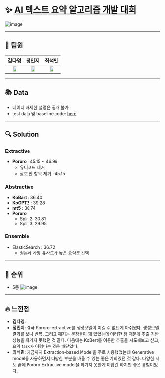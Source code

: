 #  ✨ [AI 텍스트 요약 알고리즘 개발 대회](http://aifactory.space/competition/detail/1923)

![image](https://user-images.githubusercontent.com/45448731/146986776-8ecf6abf-d3b5-4075-a39d-20319add55db.png)

---
## 🤟 팀원
|김다영|정민지|최석민|
| :---: | :---: | :---: |
| <a href="https://github.com/keemdy" height="5" width="10" target="_blank"><img src="https://avatars.githubusercontent.com/u/68893924?v=4" width="50%" height="50%"> | <a href="https://github.com/minji-o-j" height="5" width="10" target="_blank"><img src="https://avatars.githubusercontent.com/u/45448731?v=4" width="50%" height="50%">| <a href="https://github.com/RockMiin" height="5" width="10" target="_blank"><img src="https://avatars.githubusercontent.com/u/52374789?v=4" width="50%" height="50%">|

---
## 📚 Data 
- 데이터 자세한 설명은 공개 불가
- test data 및 baseline code: [here](https://github.com/aifactory-team/AFCompetition/tree/main/1923)
---
## 🔍 Solution
### Extractive
- **Pororo** : 45.15 ~ 46.96
  - 유니코드 제거
  - 괄호 안 항목 제거 : 45.15
  
### Abstractive
- **KoBart** : 36.40
- **KoGPT2** : 39.28
- **mt5** : 30.74
- **Pororo**
  - Split 2: 30.81
  - Split 3: 29.95

### Ensemble
- ElasticSearch : 36.72
  - 원본과 가장 유사도가 높은 요약문 선택
  
---
## 🌟 순위
- 5등
![image](https://user-images.githubusercontent.com/45448731/146986972-b5708b1a-fb07-4400-b915-054a45cfb23f.png)

---
## 🔥 느낀점
- **김다영**:
- **정민지**: 결국 Pororo-extractive를 생성모델이 이길 수 없던게 아쉬웠다. 생성모델 결과를 보니 반복, 그리고 깨지는 문장들이 꽤 있었는데 이러한 점 때문에 추출 기반 성능을 이기지 못했던 것 같다. 다음에는 KoBert를 이용한 추출을 시도해보고 싶고, 요약 task가 어렵다는 것을 깨달았다.
- **최석민**: 지금까지 Extraction-based Model을 주로 사용했었는데 Generative model을 사용하면서 다양한 부분을 배울 수 있는 좋은 기회였던 것 같다. 다양한 시도 끝에 Pororo Extractive model을 이기지 못한게 아쉽긴 하지만 좋은 경험이었다.
